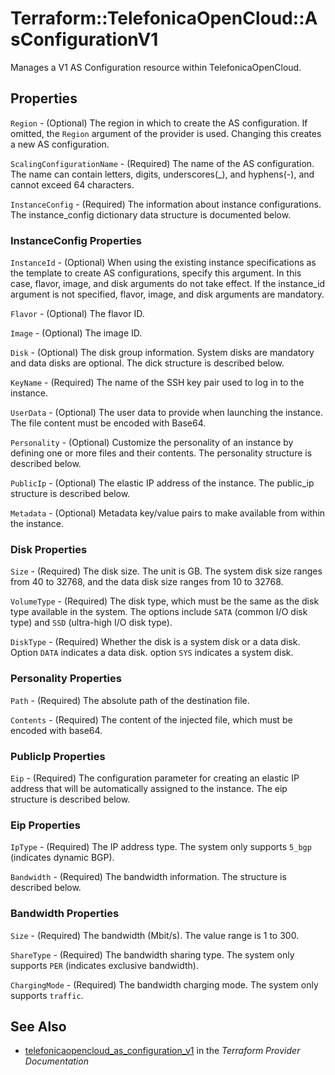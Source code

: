 # Terraform::TelefonicaOpenCloud::AsConfigurationV1

Manages a V1 AS Configuration resource within TelefonicaOpenCloud.

## Properties

`Region` - (Optional) The region in which to create the AS configuration. If
omitted, the `Region` argument of the provider is used. Changing this
creates a new AS configuration.

`ScalingConfigurationName` - (Required) The name of the AS configuration. The name can contain letters,
digits, underscores(_), and hyphens(-), and cannot exceed 64 characters.

`InstanceConfig` - (Required) The information about instance configurations. The instance_config
dictionary data structure is documented below.

### InstanceConfig Properties

`InstanceId` - (Optional) When using the existing instance specifications as the template to
create AS configurations, specify this argument. In this case, flavor, image,
and disk arguments do not take effect. If the instance_id argument is not specified,
flavor, image, and disk arguments are mandatory.

`Flavor` - (Optional) The flavor ID.

`Image` - (Optional) The image ID.

`Disk` - (Optional) The disk group information. System disks are mandatory and data disks are optional.
The dick structure is described below.

`KeyName` - (Required) The name of the SSH key pair used to log in to the instance.

`UserData` - (Optional) The user data to provide when launching the instance.
The file content must be encoded with Base64.

`Personality` - (Optional) Customize the personality of an instance by
defining one or more files and their contents. The personality structure
is described below.

`PublicIp` - (Optional) The elastic IP address of the instance. The public_ip structure
is described below.

`Metadata` - (Optional) Metadata key/value pairs to make available from
within the instance.

### Disk Properties

`Size` - (Required) The disk size. The unit is GB. The system disk size ranges from 40 to 32768,
and the data disk size ranges from 10 to 32768.

`VolumeType` - (Required) The disk type, which must be the same as the disk type available in the system.
The options include `SATA` (common I/O disk type) and `SSD` (ultra-high I/O disk type).

`DiskType` - (Required) Whether the disk is a system disk or a data disk. Option `DATA` indicates
a data disk. option `SYS` indicates a system disk.

### Personality Properties

`Path` - (Required) The absolute path of the destination file.

`Contents` - (Required) The content of the injected file, which must be encoded with base64.

### PublicIp Properties

`Eip` - (Required) The configuration parameter for creating an elastic IP address
that will be automatically assigned to the instance. The eip structure is described below.

### Eip Properties

`IpType` - (Required) The IP address type. The system only supports `5_bgp` (indicates dynamic BGP).

`Bandwidth` - (Required) The bandwidth information. The structure is described below.

### Bandwidth Properties

`Size` - (Required) The bandwidth (Mbit/s). The value range is 1 to 300.

`ShareType` - (Required) The bandwidth sharing type. The system only supports `PER` (indicates exclusive bandwidth).

`ChargingMode` - (Required) The bandwidth charging mode. The system only supports `traffic`.


## See Also

* [telefonicaopencloud_as_configuration_v1](https://www.terraform.io/docs/providers/telefonicaopencloud/r/as_configuration_v1.html) in the _Terraform Provider Documentation_